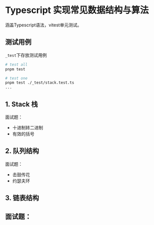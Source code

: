 # Typescript 实现常见数据结构与算法

涵盖Typescript语法，vitest单元测试。

## 测试用例
`_test`下存放测试用例
```bash
# test all
pnpm test

# test one
pnpm test ./_test/stack.test.ts
...
```

## 1. Stack 栈
面试题：
  - 十进制转二进制
  - 有效的括号

## 2.  队列结构
面试题：
  - 击鼓传花
  - 约瑟夫环

## 3.  链表结构
面试题：
  - 
